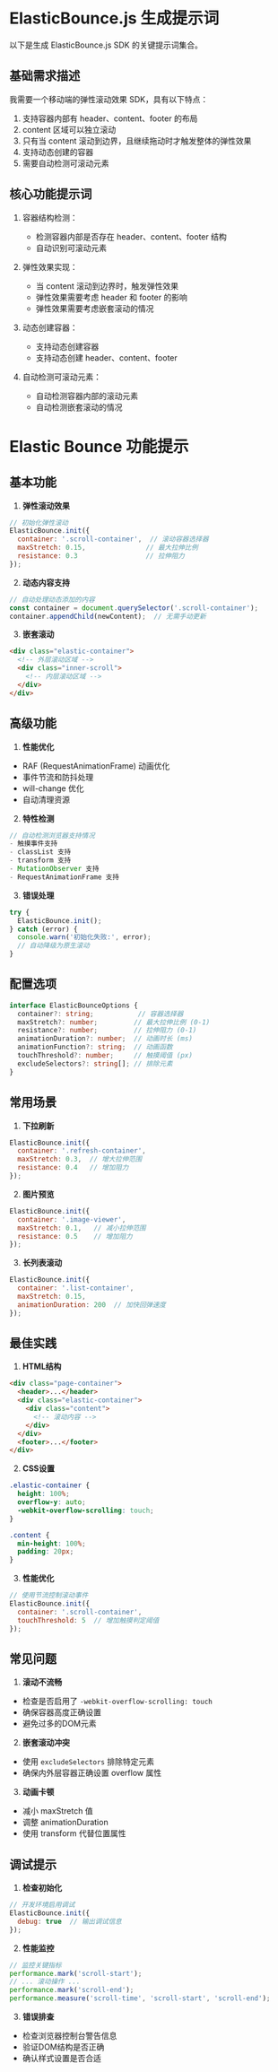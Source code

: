 # ElasticBounce.js 生成提示词

以下是生成 ElasticBounce.js SDK 的关键提示词集合。

## 基础需求描述

我需要一个移动端的弹性滚动效果 SDK，具有以下特点：
1. 支持容器内部有 header、content、footer 的布局
2. content 区域可以独立滚动
3. 只有当 content 滚动到边界，且继续拖动时才触发整体的弹性效果
4. 支持动态创建的容器
5. 需要自动检测可滚动元素

## 核心功能提示词

1. 容器结构检测：
   - 检测容器内部是否存在 header、content、footer 结构
   - 自动识别可滚动元素

2. 弹性效果实现：
   - 当 content 滚动到边界时，触发弹性效果
   - 弹性效果需要考虑 header 和 footer 的影响
   - 弹性效果需要考虑嵌套滚动的情况

3. 动态创建容器：
   - 支持动态创建容器
   - 支持动态创建 header、content、footer

4. 自动检测可滚动元素：
   - 自动检测容器内部的滚动元素
   - 自动检测嵌套滚动的情况

# Elastic Bounce 功能提示

## 基本功能

1. **弹性滚动效果**
```javascript
// 初始化弹性滚动
ElasticBounce.init({
  container: '.scroll-container',  // 滚动容器选择器
  maxStretch: 0.15,               // 最大拉伸比例
  resistance: 0.3                 // 拉伸阻力
});
```

2. **动态内容支持**
```javascript
// 自动处理动态添加的内容
const container = document.querySelector('.scroll-container');
container.appendChild(newContent);  // 无需手动更新
```

3. **嵌套滚动**
```html
<div class="elastic-container">
  <!-- 外层滚动区域 -->
  <div class="inner-scroll">
    <!-- 内层滚动区域 -->
  </div>
</div>
```

## 高级功能

1. **性能优化**
- RAF (RequestAnimationFrame) 动画优化
- 事件节流和防抖处理
- will-change 优化
- 自动清理资源

2. **特性检测**
```javascript
// 自动检测浏览器支持情况
- 触摸事件支持
- classList 支持
- transform 支持
- MutationObserver 支持
- RequestAnimationFrame 支持
```

3. **错误处理**
```javascript
try {
  ElasticBounce.init();
} catch (error) {
  console.warn('初始化失败:', error);
  // 自动降级为原生滚动
}
```

## 配置选项

```typescript
interface ElasticBounceOptions {
  container?: string;           // 容器选择器
  maxStretch?: number;         // 最大拉伸比例 (0-1)
  resistance?: number;         // 拉伸阻力 (0-1)
  animationDuration?: number;  // 动画时长 (ms)
  animationFunction?: string;  // 动画函数
  touchThreshold?: number;     // 触摸阈值 (px)
  excludeSelectors?: string[]; // 排除元素
}
```

## 常用场景

1. **下拉刷新**
```javascript
ElasticBounce.init({
  container: '.refresh-container',
  maxStretch: 0.3,  // 增大拉伸范围
  resistance: 0.4   // 增加阻力
});
```

2. **图片预览**
```javascript
ElasticBounce.init({
  container: '.image-viewer',
  maxStretch: 0.1,   // 减小拉伸范围
  resistance: 0.5    // 增加阻力
});
```

3. **长列表滚动**
```javascript
ElasticBounce.init({
  container: '.list-container',
  maxStretch: 0.15,
  animationDuration: 200  // 加快回弹速度
});
```

## 最佳实践

1. **HTML结构**
```html
<div class="page-container">
  <header>...</header>
  <div class="elastic-container">
    <div class="content">
      <!-- 滚动内容 -->
    </div>
  </div>
  <footer>...</footer>
</div>
```

2. **CSS设置**
```css
.elastic-container {
  height: 100%;
  overflow-y: auto;
  -webkit-overflow-scrolling: touch;
}

.content {
  min-height: 100%;
  padding: 20px;
}
```

3. **性能优化**
```javascript
// 使用节流控制滚动事件
ElasticBounce.init({
  container: '.scroll-container',
  touchThreshold: 5  // 增加触摸判定阈值
});
```

## 常见问题

1. **滚动不流畅**
- 检查是否启用了 `-webkit-overflow-scrolling: touch`
- 确保容器高度正确设置
- 避免过多的DOM元素

2. **嵌套滚动冲突**
- 使用 `excludeSelectors` 排除特定元素
- 确保内外层容器正确设置 overflow 属性

3. **动画卡顿**
- 减小 maxStretch 值
- 调整 animationDuration
- 使用 transform 代替位置属性

## 调试提示

1. **检查初始化**
```javascript
// 开发环境启用调试
ElasticBounce.init({
  debug: true  // 输出调试信息
});
```

2. **性能监控**
```javascript
// 监控关键指标
performance.mark('scroll-start');
// ... 滚动操作 ...
performance.mark('scroll-end');
performance.measure('scroll-time', 'scroll-start', 'scroll-end');
```

3. **错误排查**
- 检查浏览器控制台警告信息
- 验证DOM结构是否正确
- 确认样式设置是否合适



